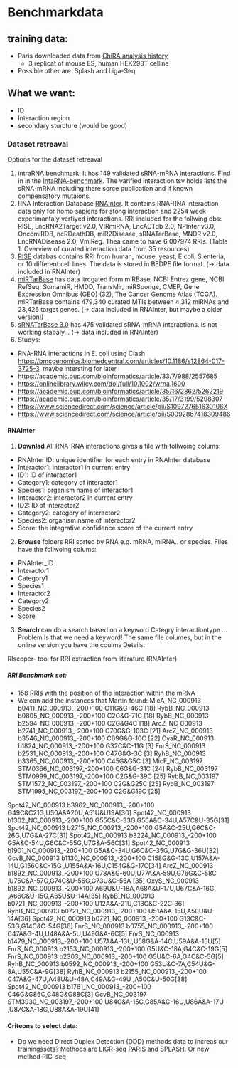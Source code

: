 # Benchmarkdata

## training data:
- Paris downloaded data from [ChiRA analysis history](https://rna.usegalaxy.eu/u/videmp/h/paris-analysis)
  - 3 replicat of mouse ES, human HEK293T celline
- Possible other are: Splash and Liga-Seq 




## What we want:
- ID 
- Interaction region
- secondary sturcture (would be good)

### Dataset retreaval
Options for the dataset retreaval
1. intraRNA benchmark: It has 149 validated sRNA-mRNA interactions. Find in in the [IntaRNA-benchmark](https://github.com/BackofenLab/IntaRNA-benchmark). The varified interaction.tsv holds lists the sRNA-mRNA including there sorce publication and if known compensatory mutaions. 
2. RNA Interaction Database [RNAInter](http://www.rna-society.org/rnainter/). It contains RNA-RNA interaction data only for homo sapiens for stong interaction and 2254 week experimantaly verfiyed interactions. RRI included for the follwing dbs: RISE, LncRNA2Target v2.0, VIRmiRNA, LncACTdb 2.0, NPInter v3.0, OncomiRDB, ncRDeathDB, miR2Disease, sRNATarBase, MNDR v2.0, LncRNADisease 2.0, VmiReg. Thea came to have 6 007974 RRIs. (Table 1. Overview of curated interaction data from 35 resources)
3. [RISE](http://rise.life.tsinghua.edu.cn/downloads.html) databas contains RRI from human, mouse, yeast, E.coli, S.enteria, or 10 different cell lines. The data is stored in BEDPE file format. (-> data included in RNAInter) 
4. [miRTarBase](http://mirtarbase.cuhk.edu.cn/php/index.php) has data itrcgated form miRBase, NCBI Entrez gene, NCBI RefSeq, SomamiR, HMDD, TransMir, miRSponge, CMEP, Gene Expression Omnibus (GEO) (32), The Cancer Genome Atlas (TCGA). miRTarBase contains 479,340 curated MTIs between 4,312 miRNAs and 23,426 target genes. (-> data included in RNAInter, but maybe a older version!) 
5. [sRNATarBase 3.0](http://ccb1.bmi.ac.cn:81/srnatarbase/) has 475 validated sRNA-mRNA interactions. Is not working stabaly... (-> data included in RNAInter) 
6. Studys:
- RNA-RNA interactions in E. coli using Clash https://bmcgenomics.biomedcentral.com/articles/10.1186/s12864-017-3725-3. maybe intersting for later
- https://academic.oup.com/bioinformatics/article/33/7/988/2557685
- https://onlinelibrary.wiley.com/doi/full/10.1002/wrna.1600
- https://academic.oup.com/bioinformatics/article/35/16/2862/5262219
- https://academic.oup.com/bioinformatics/article/35/17/3199/5298307
- https://www.sciencedirect.com/science/article/pii/S109727651630106X
- https://www.sciencedirect.com/science/article/pii/S0092867418309486


#### RNAInter
1. **Downlad** All RNA-RNA interactions gives a file with follwoing colums:
- RNAInter ID: unique identifier for each entry in RNAInter database
- Interactor1: interactor1 in current entry
- ID1: ID of interactor1
- Category1: category of interactor1
- Species1: organism name of interactor1
- Interactor2: interactor2 in current entry
- ID2: ID of interactor2
- Category2: category of interactor2
- Species2: organism name of interactor2
- Score: the integrative confidence score of the current entry
2. **Browse** folders RRI sorted by RNA e.g. mRNA, miRNA.. or species. Files have the follwoing colums:
- RNAInter_ID	
- Interactor1	
- Category1	
- Species1	
- Interactor2	
- Category2	
- Species2	
- Score
3. **Search** can do a search based on a keyword Categry interactiontype ... Problem is that we need a keyword!
The same file columes, but in the online version you have the coulms Details. 

RIscoper- tool for RRI extraction from literature (RNAInter)



##### RRI Benchmark set:
- 158 RRIs with the position of the interaction within the mRNA
- We can add the instances that Martin found:
MicA_NC_000913 b0411_NC_000913_-200+100 C11G&G-46C [18]
RybB_NC_000913 b0805_NC_000913_-200+100 C2G&G-71C [18]
RybB_NC_000913 b2594_NC_000913_-200+100 C2G&G4C [18]
ArcZ_NC_000913 b2741_NC_000913_-200+100 C70G&G-103C [21]
ArcZ_NC_000913 b3546_NC_000913_-200+100 C69G&G-10C [22]
CyaR_NC_000913 b1824_NC_000913_-200+100 G32C&C-11G [3]
FnrS_NC_000913 b2531_NC_000913_-200+100 C47G&G-3C [3]
RyhB_NC_000913 b3365_NC_000913_-200+100 C45G&G5C [3]
MicF_NC_003197 STM0366_NC_003197_-200+100 C6G&G-31C [24]
RybB_NC_003197 STM0999_NC_003197_-200+100 C2G&G-39C [25]
RybB_NC_003197 STM1572_NC_003197_-200+100 C2G&G25C [25]
RybB_NC_003197 STM1995_NC_003197_-200+100 C2G&G19C [25]

Spot42_NC_000913 b3962_NC_000913_-200+100 G49C&C21G,U50A&A20U,A51U&U19A[30]
Spot42_NC_000913 b1302_NC_000913_-200+100 G55C&C-33G,G56A&C-34U,A57C&U-35G[31]
Spot42_NC_000913 b2715_NC_000913_-200+100 G5A&C-25U,G6C&C-26G,U7G&A-27C[31]
Spot42_NC_000913 b3224_NC_000913_-200+100 G5A&C-54U,G6C&C-55G,U7G&A-56C[31]
Spot42_NC_000913 b1901_NC_000913_-200+100 G5A&C-34U,G6C&C-35G,U7G&G-36U[32]
GcvB_NC_000913 b1130_NC_000913_-200+100 C158G&G-13C,U157A&A-14U,G156C&C-15G ,U155A&A-16U,C154G&G-17C[34]
ArcZ_NC_000913 b1892_NC_000913_-200+100 U78A&G-60U,U77A&A-59U,G76G&C-58C ,U75C&A-57G,G74C&U-56G,G73U&C-55A [35] OxyS_NC_000913 b1892_NC_000913_-200+100 A69U&U-18A,A68A&U-17U,U67C&A-16G ,A66C&U-15G,A65U&U-14A[35]
RybB_NC_000913 b0721_NC_000913_-200+100 U12A&A-21U,C13G&G-22C[36]
RyhB_NC_000913 b0721_NC_000913_-200+100 U51A&A-15U,A50U&U-14A[36]
Spot42_NC_000913 b0721_NC_000913_-200+100 G13C&C-53G,G14C&C-54G[36]
FnrS_NC_000913 b0755_NC_000913_-200+100 C47A&G-4U,U48A&A-5U,U49G&A-6C[5]
FnrS_NC_000913 b1479_NC_000913_-200+100 U57A&A-13U,U58G&A-14C,U59A&A-15U[5]
FnrS_NC_000913 b2153_NC_000913_-200+100 G5U&C-18A,G4C&C-19G[5]
FnrS_NC_000913 b2303_NC_000913_-200+100 G5U&C-6A,G4C&C-5G[5]
RyhB_NC_000913 b0592_NC_000913_-200+100 G53U&C-7A,C54U&G-8A,U55C&A-9G[38]
RyhB_NC_000913 b2155_NC_000913_-200+100 C47A&G-47U,A48U&U-48A,C49A&G-49U ,A50C&U-50G[38]
Spot42_NC_000913 b1761_NC_000913_-200+100 C46G&G86C,C48G&G88C[3]
GcvB_NC_003197 STM3930_NC_003197_-200+100 U84G&A-15C,G85A&C-16U,U86A&A-17U ,U87C&A-18G,U88A&A-19U[41]








#### Criteons to select data:
- Do we need Direct Duplex Detection (DDD) methods data to increas our trainingssets? Methods are LIGR-seq PARIS and SPLASH. Or new method  RIC-seq


